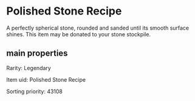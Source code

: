 # Polished Stone Recipe

A perfectly spherical stone, rounded and sanded until its smooth surface shines. This item may be donated to your stone stockpile.

## main properties

Rarity: Legendary

Item uid: Polished Stone Recipe

Sorting priority: 43108